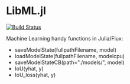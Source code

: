 # LibML.jl

[![Build Status](https://github.com/cirobr/LibML.jl/actions/workflows/CI.yml/badge.svg?branch=main)](https://github.com/cirobr/LibML.jl/actions/workflows/CI.yml?query=branch%3Amain)

Machine Learning handy functions in Julia/Flux:
* saveModelState(fullpathFilename, model)
* loadModelState(fullpathFilename, modelcpu)
* saveModelStateCB(path="./models/", model)
* IoU(yhat, y)
* IoU_loss(yhat, y)
